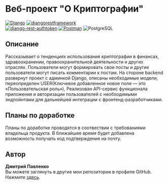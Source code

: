 # Веб-проект "О Криптографии"

[![Django](https://img.shields.io/badge/Django-4.2.1-6495ED)](https://www.djangoproject.com)
[![djangorestframework](https://img.shields.io/badge/djangorestframework-3.14.0-6495ED)](https://www.django-rest-framework.org/)  
[![django-rest-authtoken](https://img.shields.io/badge/authtoken-2.1.4-6495ED)](https://www.django-rest-framework.org/api-guide/authentication/)
[![Postman](https://img.shields.io/badge/Postman-10.18.9-6495ED?style=flat-square&logo=postman)](https://www.postman.com/)
![PostgreSQL](https://img.shields.io/badge/PostgreSQL-16-blue)


## Описание

Рассказывает о тенденциях использования криптографии в финансах, здравоохранении, правоохранительной деятельности и других отраслях. Пользователи могут формировать свои посты и другие пользователи могут писать комментарии к постам.
На стороне backend развернут проект c админкой Django, описаны необходимые модели, переопределен USER(Ключевое добавленное новое поле — это «Пользовательская роль»), 
Реализован API-сервис функционала приложения и авторизации пользователей с необходимыми эндпойнтами для дальнейшей интеграции с фронтенд-разработчиками.

## Планы по доработке  

Планы по доработке проводятся в соотвествии с требованиями владельца продукта.
В ближайшее время будет добавлена возможность получать код подтверждения на почту.


## Автор
**Дмитрий Павленко**\
Вы можете заглянуть в другие мои репозитории в профиле GitHub. Нажмите [здесь](https://github.com/DPavlen).
 

